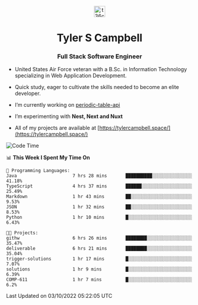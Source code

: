 <p align="center">
<a href="https://www.linkedin.com/in/t36campbell" target="blank"><img align="center" src="https://ik.imagekit.io/t36campbell/Portfolio/linkedin.png.original_m8bbGgPh6.png" alt="t36campbell" height="30" width="30" /></a>
</p>
<h1 align="center">Tyler S Campbell</h1>
<h3 align="center">Full Stack Software Engineer</h3>

* United States Air Force veteran with a B.Sc. in Information Technology specializing in Web Application Development. 

* Quick study, eager to cultivate the skills needed to become an elite developer.

* I’m currently working on [periodic-table-api](https://github.com/t36campbell/periodic-table-api)

* I’m experimenting with **Nest, Next and Nuxt**

* All of my projects are available at [https://tylercampbell.space/](https://tylercampbell.space/)

<!--START_SECTION:waka-->
![Code Time](http://img.shields.io/badge/Code%20Time-1%2C840%20hrs%2026%20mins-blue)

📊 **This Week I Spent My Time On** 

```text
💬 Programming Languages: 
Java                     7 hrs 28 mins       ██████████░░░░░░░░░░░░░░░   41.18% 
TypeScript               4 hrs 37 mins       ██████░░░░░░░░░░░░░░░░░░░   25.49% 
Markdown                 1 hr 43 mins        ██░░░░░░░░░░░░░░░░░░░░░░░   9.53% 
JSON                     1 hr 32 mins        ██░░░░░░░░░░░░░░░░░░░░░░░   8.53% 
Python                   1 hr 10 mins        █░░░░░░░░░░░░░░░░░░░░░░░░   6.43%

🐱‍💻 Projects: 
githw                    6 hrs 26 mins       ████████░░░░░░░░░░░░░░░░░   35.47% 
deliverable              6 hrs 21 mins       ████████░░░░░░░░░░░░░░░░░   35.04% 
trigger-solutions        1 hr 17 mins        █░░░░░░░░░░░░░░░░░░░░░░░░   7.07% 
solutions                1 hr 9 mins         █░░░░░░░░░░░░░░░░░░░░░░░░   6.39% 
COMP-611                 1 hr 7 mins         █░░░░░░░░░░░░░░░░░░░░░░░░   6.2%

```


 Last Updated on 03/10/2022 05:22:05 UTC
<!--END_SECTION:waka-->
